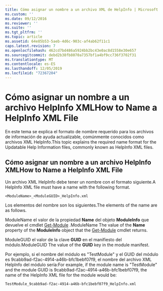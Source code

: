 ```yaml
---
title: Cómo asignar un nombre a un archivo XML de HelpInfo | Microsoft Docs
ms.custom: ''
ms.date: 09/12/2016
ms.reviewer: ''
ms.suite: ''
ms.tgt_pltfrm: ''
ms.topic: article
ms.assetid: 64e85b53-5aeb-4d6c-903c-af4ab62f11c1
caps.latest.revision: 7
ms.openlocfilehash: 462cd7bd486a5924bb2bc43e0ac8d1558e30e657
ms.sourcegitcommit: debd2b38fb8070a7357bf1a4bf9cc736f3702f31
ms.translationtype: MT
ms.contentlocale: es-ES
ms.lasthandoff: 12/05/2019
ms.locfileid: "72367204"
---
```

# <a name="how-to-name-a-helpinfo-xml-file"></a><span data-ttu-id="fda93-102">Cómo asignar un nombre a un archivo HelpInfo XML</span><span class="sxs-lookup"><span data-stu-id="fda93-102">How to Name a HelpInfo XML File</span></span>

<span data-ttu-id="fda93-103">En este tema se explica el formato de nombre requerido para los archivos de información de ayuda actualizable, comúnmente conocidos como archivos XML HelpInfo.</span><span class="sxs-lookup"><span data-stu-id="fda93-103">This topic explains the required name format for the Updatable Help Information files, commonly known as HelpInfo XML files.</span></span>

## <a name="how-to-name-a-helpinfo-xml-file"></a><span data-ttu-id="fda93-104">Cómo asignar un nombre a un archivo HelpInfo XML</span><span class="sxs-lookup"><span data-stu-id="fda93-104">How to Name a HelpInfo XML File</span></span>

<span data-ttu-id="fda93-105">Un archivo XML HelpInfo debe tener un nombre con el formato siguiente.</span><span class="sxs-lookup"><span data-stu-id="fda93-105">A HelpInfo XML file must have a name with the following format.</span></span>

`<ModuleName>_<ModuleGUID>_HelpInfo.xml`

<span data-ttu-id="fda93-106">Los elementos del nombre son los siguientes.</span><span class="sxs-lookup"><span data-stu-id="fda93-106">The elements of the name are as follows.</span></span>

<span data-ttu-id="fda93-107">ModuleName el valor de la propiedad **Name** del objeto **ModuleInfo** que devuelve el cmdlet [Get-Module](/powershell/module/Microsoft.PowerShell.Core/Get-Module) .</span><span class="sxs-lookup"><span data-stu-id="fda93-107">ModuleName The value of the **Name** property of the **ModuleInfo** object that the [Get-Module](/powershell/module/Microsoft.PowerShell.Core/Get-Module) cmdlet returns.</span></span>

<span data-ttu-id="fda93-108">ModuleGUID el valor de la clave **GUID** en el manifiesto del módulo.</span><span class="sxs-lookup"><span data-stu-id="fda93-108">ModuleGUID The value of the **GUID** key in the module manifest.</span></span>

<span data-ttu-id="fda93-109">Por ejemplo, si el nombre del módulo es "TestModule" y el GUID del módulo es 9cabb9ad-f2ac-4914-a46b-bfc1bebf07f9, el nombre del archivo XML HelpInfo del módulo sería:</span><span class="sxs-lookup"><span data-stu-id="fda93-109">For example, if the module name is "TestModule" and the module GUID is 9cabb9ad-f2ac-4914-a46b-bfc1bebf07f9, the name of the HelpInfo XML file for the module would be:</span></span>

`TestModule_9cabb9ad-f2ac-4914-a46b-bfc1bebf07f9_HelpInfo.xml`